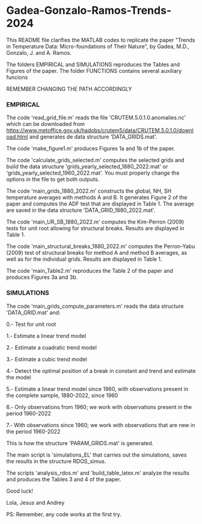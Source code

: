 # Gadea-Gonzalo-Ramos-Trends-2024

This README file clarifies the MATLAB codes to replicate the paper "Trends in Temperature Data: Micro-foundations of Their Nature", by Gadea, M.D., Gonzalo, J. and A. Ramos.

The folders EMPIRICAL and SIMULATIONS reproduces the Tables and Figures of the paper. The folder FUNCTIONS contains several auxiliary funcions

REMEMBER CHANGING THE PATH ACCORDINGLY

### EMPIRICAL 

The code 'read_grid_file.m' reads the file 'CRUTEM.5.0.1.0.anomalies.nc' which can be downloaded from https://www.metoffice.gov.uk/hadobs/crutem5/data/CRUTEM.5.0.1.0/download.html and generates de data structure 'DATA_GRIDS.mat'.

The code 'make_figure1.m' produces Figures 1a and 1b of the paper.

The code 'calculate_grids_selected.m' computes the selected grids and build the data structure 'grids_yearly_selected_1880_2022.mat' or 'grids_yearly_selected_1960_2022.mat'. You must properly change the options in the file to get both outputs.

The code 'main_grids_1880_2022.m' constructs the global, NH, SH temperature averages with methods A and B. It generates Figure 2 of the paper and computes the ADF test that are displayed in Table 1. The average are saved in the data structure 'DATA_GRID_1880_2022.mat'.

The code 'main_UR_SB_1880_2022.m' computes the Kim-Perron (2009) tests for unit root allowing for structural breaks. Results are displayed in Table 1.

The code 'main_structural_breaks_1880_2022.m' computes the Perron-Yabu (2009) test of structural breaks for method A and method B averages, as well as for the individual grids. Results are displayed in Table 1.

The code 'main_Table2.m' reproduces the Table 2 of the paper and produces Figures 3a and 3b.

### SIMULATIONS

The code 'main_grids_compute_parameters.m' reads the data structure 'DATA_GRID.mat' and:

0.- Test for unit root

1.- Estimate a linear trend model

2.- Estimate a cuadratic trend model

3.- Estimate a cubic trend model

4.- Detect the optimal position of a break in constant and trend and estimate the model

5.- Estimate a linear trend model since 1960, with observations present in the complete sample, 1880-2022, since 1960

6.- Only observations from 1960; we work with observations present in the period 1960-2022

7.- With observations since 1960; we work with observations that are new in the period 1960-2022

This is how the structure 'PARAM_GRIDS.mat' is generated.

The main script is 'simulations_EL' that carries out the simulations, saves the results in the structure RDOS_simus.

The scripts 'analysis_rdos.m' and 'build_table_latex.m' analyze the results and produces the Tables 3 and 4 of the paper.

Good luck!

Lola, Jesus and Andrey

PS: Remember, any code works at the first try.
